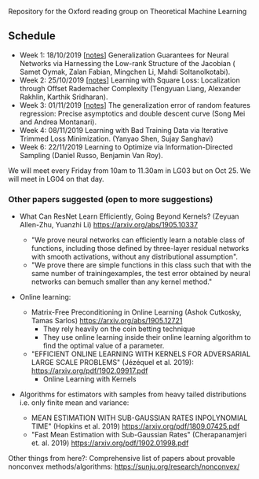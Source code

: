 Repository for the Oxford reading group on Theoretical Machine Learning 

## Schedule
+ Week 1: 18/10/2019 [[notes](./notes/low_rank_jac_thm.pdf)] Generalization Guarantees for Neural Networks via Harnessing the Low-rank Structure of the Jacobian ( Samet Oymak, Zalan Fabian, Mingchen Li, Mahdi Soltanolkotabi).
+ Week 2: 25/10/2019 [[notes](./notes/offset_rademacher_complexity.pdf)] Learning with Square Loss: Localization through Offset Rademacher Complexity (Tengyuan Liang, Alexander Rakhlin, Karthik Sridharan).
+ Week 3: 01/11/2019  [[notes](./notes/Double_Descent_for_Reading_Group.pdf)] The generalization error of random features regression: Precise asymptotics and double descent curve (Song Mei and Andrea Montanari).
+ Week 4: 08/11/2019  Learning with Bad Training Data via Iterative Trimmed Loss Minimization. (Yanyao Shen, Sujay Sanghavi)
+ Week 6: 22/11/2019  Learning to Optimize via Information-Directed Sampling (Daniel Russo, Benjamin Van Roy).

We will meet every Friday from 10am to 11.30am in LG03 but on Oct 25. We will meet in LG04 on that day. 

### Other papers suggested (open to more suggestions)

+ What Can ResNet Learn Efficiently, Going Beyond Kernels? (Zeyuan Allen-Zhu, Yuanzhi Li) https://arxiv.org/abs/1905.10337
   + "We prove  neural  networks  can efficiently  learn  a  notable  class  of  functions,  including  those  defined  by  three-layer  residual networks with smooth activations, without any distributional assumption".
   + "We prove there are simple functions in this class such that with the same number of trainingexamples,  the  test  error  obtained  by  neural  networks  can  bemuch  smaller than any kernel method."

+ Online learning:
   + Matrix-Free Preconditioning in Online Learning (Ashok Cutkosky, Tamas Sarlos) https://arxiv.org/abs/1905.12721 
      + They rely heavily on the coin betting technique
      + They use online learning inside their online learning algorithm to find the optimal value of a parameter.
   + "EFFICIENT ONLINE LEARNING WITH KERNELS FOR ADVERSARIAL LARGE SCALE PROBLEMS" (Jézéquel et al.  2019): https://arxiv.org/pdf/1902.09917.pdf
      + Online Learning with Kernels

+ Algorithms for estimators with samples from heavy tailed distributions i.e. only finite mean and variance:
   + MEAN ESTIMATION WITH SUB-GAUSSIAN RATES INPOLYNOMIAL TIME" (Hopkins et al. 2019) https://arxiv.org/pdf/1809.07425.pdf
   + "Fast Mean Estimation with Sub-Gaussian Rates" (Cherapanamjeri et. al. 2019) https://arxiv.org/pdf/1902.01998.pdf

Other things from here?: Comprehensive list of papers about provable nonconvex methods/algorithms: https://sunju.org/research/nonconvex/ 




